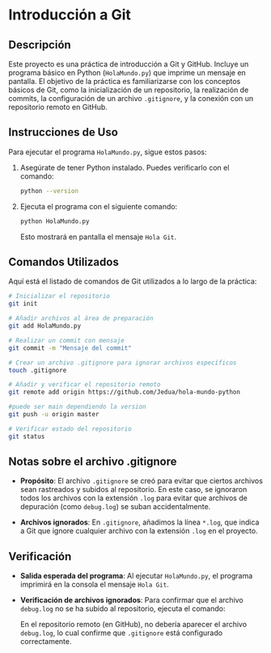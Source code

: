# Introducción a Git

## Descripción
Este proyecto es una práctica de introducción a Git y GitHub. Incluye un programa básico en Python (`HolaMundo.py`) que imprime un mensaje en pantalla. El objetivo de la práctica es familiarizarse con los conceptos básicos de Git, como la inicialización de un repositorio, la realización de commits, la configuración de un archivo `.gitignore`, y la conexión con un repositorio remoto en GitHub.

## Instrucciones de Uso
Para ejecutar el programa `HolaMundo.py`, sigue estos pasos:

1. Asegúrate de tener Python instalado. Puedes verificarlo con el comando:
   ```bash
   python --version
   ```

2. Ejecuta el programa con el siguiente comando:
   ```bash
   python HolaMundo.py
   ```
   
   Esto mostrará en pantalla el mensaje `Hola Git`.

## Comandos Utilizados
Aquí está el listado de comandos de Git utilizados a lo largo de la práctica:

```bash
# Inicializar el repositorio
git init

# Añadir archivos al área de preparación
git add HolaMundo.py

# Realizar un commit con mensaje
git commit -m "Mensaje del commit"

# Crear un archivo .gitignore para ignorar archivos específicos
touch .gitignore

# Añadir y verificar el repositorio remoto
git remote add origin https://github.com/Jedua/hola-mundo-python

#puede ser main dependiendo la version
git push -u origin master

# Verificar estado del repositorio
git status

```

## Notas sobre el archivo .gitignore
- **Propósito**: El archivo `.gitignore` se creó para evitar que ciertos archivos sean rastreados y subidos al repositorio. En este caso, se ignoraron todos los archivos con la extensión `.log` para evitar que archivos de depuración (como `debug.log`) se suban accidentalmente.
  
- **Archivos ignorados**: En `.gitignore`, añadimos la línea `*.log`, que indica a Git que ignore cualquier archivo con la extensión `.log` en el proyecto.

## Verificación
- **Salida esperada del programa**: Al ejecutar `HolaMundo.py`, el programa imprimirá en la consola el mensaje `Hola Git`.
  
- **Verificación de archivos ignorados**: Para confirmar que el archivo `debug.log` no se ha subido al repositorio, ejecuta el comando:
 
  En el repositorio remoto (en GitHub), no debería aparecer el archivo `debug.log`, lo cual confirme que `.gitignore` está configurado correctamente.
